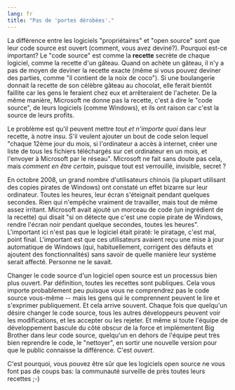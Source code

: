 ```yaml
---
lang: fr
title: "Pas de 'portes dérobées'."
---
```


La différence entre les logiciels "propriétaires" et "open source" sont que leur code source est ouvert (comment, vous avez deviné?). Pourquoi est-ce important? Le "code source" est comme la <b>recette</b> secrète de chaque logiciel, comme la recette d'un gâteau. Quand on achète un gâteau, il n'y a pas de moyen de deviner la recette exacte (même si vous pouvez deviner des parties, comme "il contient de la noix de coco"). Si une boulangerie donnait la recette de son célèbre gâteau au chocolat, elle ferait bientôt faillite car les gens le feraient chez eux et arrêteraient de l'acheter. De la même manière, Microsoft ne donne pas la recette, c'est à dire le "code source", de leurs logiciels (comme Windows), et ils ont raison car c'est la source de leurs profits.

Le problème est qu'il peuvent mettre <i>tout et n'importe quoi</i> dans leur recette, à notre insu. S'il veulent ajouter un bout de code selon lequel "chaque 12ème jour du mois, si l'ordinateur a accès à internet, créer une liste de tous les fichiers téléchargés sur cet ordinateur en un mois, et l'envoyer à Microsoft par le réseau". Microsoft ne fait sans doute pas cela, mais <i>comment en être certain</i>, puisque tout est verrouillé, invisible, secret ?

En octobre 2008, un grand nombre d'utilisateurs chinois (la plupart utilisant des copies pirates de Windows) ont constaté un effet bizarre sur leur ordinateur. Toutes les heures, leur écran s'éteignait pendant quelques secondes. Rien qui n'empêche vraiment de travailler, mais tout de même assez irritant. Microsoft avait ajouté un morceau de code (un ingrédient de la recette) qui disait "si on détecte que c'est une copie pirate de Windows, rendre l'écran noir pendant quelque secondes, toutes les heures". L'important ici n'est pas que le logiciel était piraté: le piratage, c'est mal, point final. L'important est que ces utilisateurs avaient reçu une mise à jour automatique de Windows (qui, habituellement, corrigent des défauts et ajoutent des fonctionnalités) sans savoir de quelle manière leur système serait affecté. Personne ne le savait.

Changer le code source d'un logiciel open source est un processus bien plus ouvert. Par définition, toutes les recettes sont publiques. Cela vous importe probablement peu puisque vous ne comprendrez pas le code source vous-même -- mais les gens qui le comprennent peuvent le lire et s'exprimer publiquement. Et cela arrive souvent. Chaque fois que quelqu'un désire changer le code source, tous les autres développeurs peuvent voir les modifications, et les accepter ou les rejeter. Et même si toute l'équipe de développement bascule du côté obscur de la force et implémentent Big Brother dans leur code source, quelqu'un en dehors de l'équipe peut très bien reprendre le code, le "nettoyer", en sortir une nouvelle version pour que le public connaisse la différence. C'est <i>ouvert</i>.

C'est pourquoi, vous pouvez être sûr que les logiciels open source ne vous font pas de coups bas: la communauté surveille de près toutes leurs recettes ;-)




